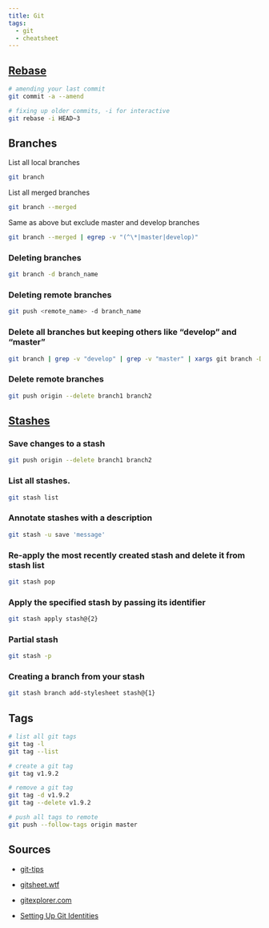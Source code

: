```yaml
---
title: Git
tags:
  - git
  - cheatsheet
---
```


## [Rebase](https://git-rebase.io/)

```sh
# amending your last commit
git commit -a --amend
```

```sh
# fixing up older commits, -i for interactive
git rebase -i HEAD~3
```

## Branches

List all local branches

```sh
git branch
```

List all merged branches

```sh
git branch --merged
```

Same as above but exclude master and develop branches

```sh
git branch --merged | egrep -v "(^\*|master|develop)"
```

### Deleting branches

```sh
git branch -d branch_name
```

### Deleting remote branches

```sh
git push <remote_name> -d branch_name
```

### Delete all branches but keeping others like “develop” and “master”

```sh
git branch | grep -v "develop" | grep -v "master" | xargs git branch -D
```

### Delete remote branches

```sh
git push origin --delete branch1 branch2
```

## [Stashes](https://www.atlassian.com/git/tutorials/saving-changes/git-stash)

### Save changes to a stash

```sh
git push origin --delete branch1 branch2
```

### List all stashes.

```sh
git stash list
```

### Annotate stashes with a description

```sh
git stash -u save 'message'
```

### Re-apply the most recently created stash and delete it from stash list

```sh
git stash pop
```

### Apply the specified stash by passing its identifier

```sh
git stash apply stash@{2}
```

### Partial stash

```sh
git stash -p
```

### Creating a branch from your stash

```sh
git stash branch add-stylesheet stash@{1}
```

## Tags

```sh
# list all git tags
git tag -l
git tag --list

# create a git tag
git tag v1.9.2

# remove a git tag
git tag -d v1.9.2
git tag --delete v1.9.2

# push all tags to remote
git push --follow-tags origin master
```

## Sources

- [git-tips](https://github.com/git-tips/tips)

- [gitsheet.wtf](https://gitsheet.wtf/)

- [gitexplorer.com](https://gitexplorer.com/)

- [Setting Up Git Identities](https://www.micah.soy/posts/setting-up-git-identities/)
